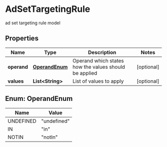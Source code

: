 

# AdSetTargetingRule

ad set targeting rule model

## Properties

| Name | Type | Description | Notes |
|------------ | ------------- | ------------- | -------------|
|**operand** | [**OperandEnum**](#OperandEnum) | Operand which states how the values should be applied |  [optional] |
|**values** | **List&lt;String&gt;** | List of values to apply |  [optional] |



## Enum: OperandEnum

| Name | Value |
|---- | -----|
| UNDEFINED | &quot;undefined&quot; |
| IN | &quot;in&quot; |
| NOTIN | &quot;notIn&quot; |



